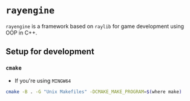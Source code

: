# `rayengine`

`rayengine` is a framework based on `raylib` for game development using OOP in C++.

## Setup for development

### `cmake`

- If you're using `MINGW64`
```bash
cmake -B . -G "Unix Makefiles" -DCMAKE_MAKE_PROGRAM=$(where make)
```